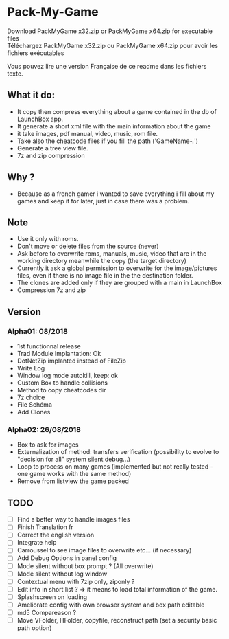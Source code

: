 # Pack-My-Game

Download PackMyGame x32.zip or PackMyGame x64.zip for executable files  
Téléchargez PackMyGame x32.zip ou PackMyGame x64.zip pour avoir les fichiers exécutables  

Vous pouvez lire une version Française de ce readme dans les fichiers texte.  



## What it do:
 * It copy then compress everything about a game contained in the db of LaunchBox app.
 * It generate a short xml file with the main information about the game
 * it take images, pdf manual, video, music, rom file.
 * Take also the cheatcode files if you fill the path ('GameName-*.*')
 * Generate a tree view file.
 * 7z and zip compression
	
## Why ?
 * Because as a french gamer i wanted to save everything i fill about my games and keep it
for later, just in case there was a problem. 

## Note
 * Use it only with roms.
 * Don't move or delete files from the source (never)
 * Ask before to overwrite roms, manuals, music, video that are in the working directory meanwhile
 the copy (the target directory)
 * Currently it ask a global permission to overwrite for the image/pictures files, even if there is
no image file in the the destination folder.
 * The clones are added only if they are grouped with a main in LaunchBox
 * Compression 7z and zip
		
## Version
### Alpha01: 08/2018
 * 1st functionnal release
 * Trad Module Implantation: Ok
 * DotNetZip implanted instead of FileZip
 * Write Log	
 * Window log mode autokill, keep: ok			
 * Custom Box to handle collisions
 * Method to copy cheatcodes dir
 * 7z choice
 * File Schéma
 * Add Clones
		
### Alpha02: 26/08/2018
 * Box to ask for images 
 * Externalization of method: transfers verification (possibility to evolve to "decision for all" system
silent debug...)
 * Loop to process on  many games (implemented but not really tested - one game works with the same method)
 * Remove from listview the game packed

## TODO

- [ ] Find a better way to handle images files
- [ ] Finish Translation fr
- [ ] Correct the english version		
- [ ] Integrate help
- [ ] Carroussel to see image files to overwrite etc... (if necessary)		
- [ ] Add Debug Options in panel config
- [ ] Mode silent without box prompt ? (All overwrite)
- [ ] Mode silent without log window
- [ ] Contextual menu with 7zip only, ziponly ?
- [ ] Edit info in short list ? => it means to load total information of the game.
- [ ] Splashscreen on loading
- [ ] Ameliorate config with own browser system  and box path editable
- [ ] md5 Compareason ?
- [ ] Move VFolder, HFolder, copyfile, reconstruct path (set a security basic path option)
